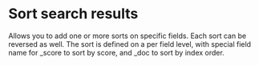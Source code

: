 # Sort search results

Allows you to add one or more sorts on specific fields. Each sort can be reversed as well. The sort is defined on a per field level, with special field name for _score to sort by score, and _doc to sort by index order.



